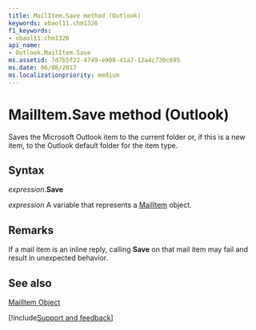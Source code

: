 ```yaml
---
title: MailItem.Save method (Outlook)
keywords: vbaol11.chm1326
f1_keywords:
- vbaol11.chm1326
api_name:
- Outlook.MailItem.Save
ms.assetid: 7d7b5f22-4749-e908-41a7-12a4c730c695
ms.date: 06/08/2017
ms.localizationpriority: medium
---
```



# MailItem.Save method (Outlook)

Saves the Microsoft Outlook item to the current folder or, if this is a new item, to the Outlook default folder for the item type.


## Syntax

_expression_.**Save**

_expression_ A variable that represents a [MailItem](Outlook.MailItem.md) object.


## Remarks

If a mail item is an inline reply, calling **Save** on that mail item may fail and result in unexpected behavior.


## See also


[MailItem Object](Outlook.MailItem.md)

[!include[Support and feedback](~/includes/feedback-boilerplate.md)]
